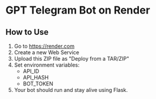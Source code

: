 # GPT Telegram Bot on Render

## How to Use

1. Go to https://render.com
2. Create a new Web Service
3. Upload this ZIP file as "Deploy from a TAR/ZIP"
4. Set environment variables:
   - API_ID
   - API_HASH
   - BOT_TOKEN
5. Your bot should run and stay alive using Flask.
